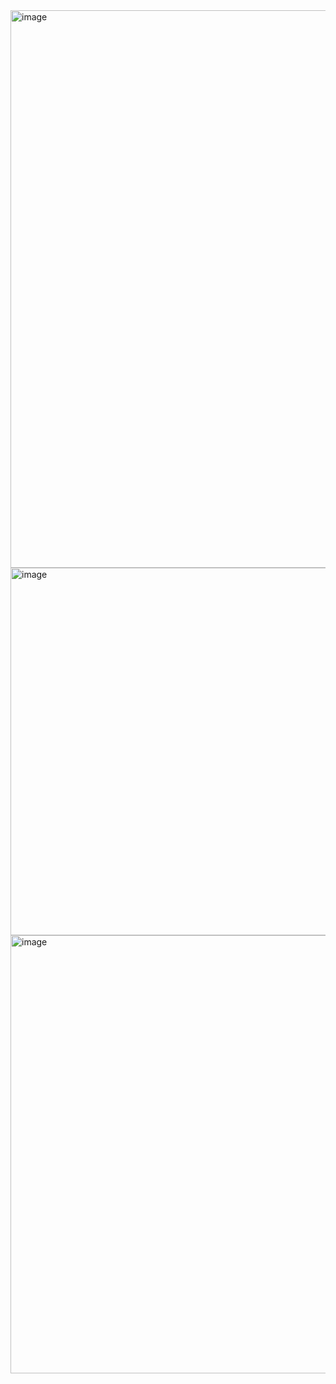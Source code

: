 <img width="1022" height="892" alt="image" src="https://github.com/user-attachments/assets/6bbd4bca-1f0b-4af2-a44d-1cba8f76e1fb" />
<img width="641" height="588" alt="image" src="https://github.com/user-attachments/assets/350763d9-dcdd-4a7e-a6e7-9dbe81e52f30" />
<img width="744" height="701" alt="image" src="https://github.com/user-attachments/assets/8e49b5bc-27fd-4410-bf22-dec1438a2def" />



